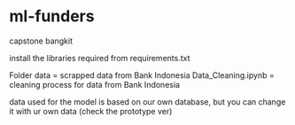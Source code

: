 # ml-funders
 capstone bangkit

install the libraries required from requirements.txt

Folder data = scrapped data from Bank Indonesia
Data_Cleaning.ipynb = cleaning process for data from Bank Indonesia

data used for the model is based on our own database, but you can change it with ur own data (check the prototype ver)
